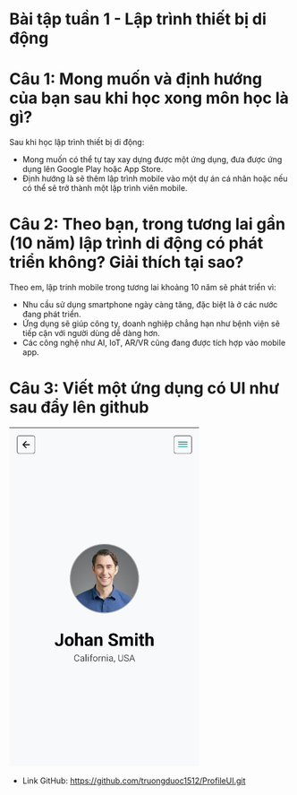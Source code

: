 # Bài tập tuần 1 - Lập trình thiết bị di động

# Câu 1: Mong muốn và định hướng của bạn sau khi học xong môn học là gì?
Sau khi học lập trình thiết bị di động:
- Mong muốn có thể tự tay xay dựng được một ứng dụng, đưa được ứng dụng lên Google Play hoặc App Store.
- Định hướng là sẽ thêm lập trình mobile vào một dự án cá nhân hoặc nếu có thể sẽ trở thành một lập trình viên mobile.

# Câu 2: Theo bạn, trong tương lai gần (10 năm) lập trình di động có phát triển không? Giải thích tại sao?
Theo em, lập trinh mobile trong tương lai khoảng 10 năm sẽ phát triển vì:
- Nhu cầu sử dụng smartphone ngày càng tăng, đặc biệt là ở các nước đang phát triển.
- Ứng dụng sẽ giúp công ty, doanh nghiệp chẳng hạn như bệnh viện sẽ tiếp cận với người dùng dễ dàng hơn.
- Các công nghệ như AI, IoT, AR/VR cũng đang được tích hợp vào mobile app.

# Câu 3: Viết một ứng dụng có UI như sau đẩy lên github
![alt text](image.png)
- Link GitHub: https://github.com/truongduoc1512/ProfileUI.git